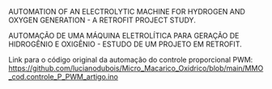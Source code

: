 AUTOMATION OF AN ELECTROLYTIC MACHINE FOR HYDROGEN AND OXYGEN GENERATION - A RETROFIT PROJECT STUDY.

AUTOMAÇÃO DE UMA MÁQUINA ELETROLÍTICA PARA GERAÇÃO DE HIDROGÊNIO E OXIGÊNIO - ESTUDO DE UM PROJETO EM RETROFIT.


Link para o código original da automação do controle proporcional PWM:
https://github.com/lucianodubois/Micro_Macarico_Oxidrico/blob/main/MMO_cod.controle_P_PWM_artigo.ino
